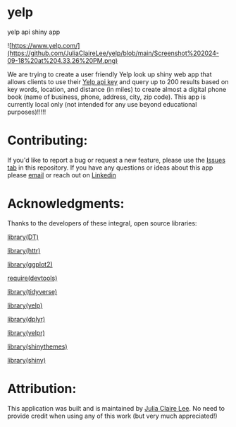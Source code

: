 # yelp
yelp api shiny app


![https://www.yelp.com/](https://github.com/JuliaClaireLee/yelp/blob/main/Screenshot%202024-09-18%20at%204.33.26%20PM.png)



We are trying to create a user friendly Yelp look up shiny web app that allows clients to use their [Yelp api key](https://www.yelp.com/developers/documentation/v3/get_started) and query up to 200 results based on key words, location, and distance (in miles) to create almost a digital phone book (name of business, phone, address, city, zip code).  This app is currently local only  (not intended for any use beyond educational purposes)!!!!!

# Contributing:

If you'd like to report a bug or request a new feature, please use the [Issues tab](https://github.com/JuliaClaireLee/yelp/issues) in this repository.
If you have any questions or ideas about this app please [email](mailto:julialee64@gmail.com?subject=[GitHub]%20Source%20Han%20Sans) or reach out on [Linkedin](https://www.linkedin.com/in/julia-lee-5201b0156/)


# Acknowledgments:


Thanks to the developers of these integral, open source libraries:



[library(DT)](https://github.com/rstudio/DT)

[library(httr)](https://github.com/r-lib/httr)


[library(ggplot2)](https://github.com/tidyverse/ggplot2)


[require(devtools) ](https://github.com/r-lib/devtools)


[library(tidyverse) ](https://github.com/tidyverse/tidyverse)


[library(yelp)](https://github.com/richierocks/yelp) 


[library(dplyr)](https://github.com/tidyverse/dplyr)

[library(yelpr)](https://github.com/OmaymaS/yelpr)

[library(shinythemes)](https://github.com/rstudio/shinythemes)

[library(shiny)](https://github.com/rstudio/shiny)


# Attribution:

This application was built and is maintained by [Julia Claire Lee](https://github.com/JuliaClaireLee). No need to provide credit when using any of this work (but very much appreciated!)


